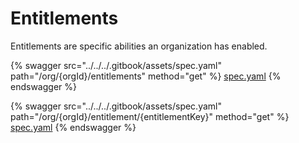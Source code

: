 # Entitlements

Entitlements are specific abilities an organization has enabled.

{% swagger src="../../../.gitbook/assets/spec.yaml" path="/org/{orgId}/entitlements" method="get" %}
[spec.yaml](../../../.gitbook/assets/spec.yaml)
{% endswagger %}

{% swagger src="../../../.gitbook/assets/spec.yaml" path="/org/{orgId}/entitlement/{entitlementKey}" method="get" %}
[spec.yaml](../../../.gitbook/assets/spec.yaml)
{% endswagger %}
